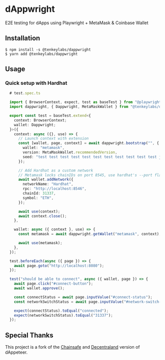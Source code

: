 # dAppwright

E2E testing for dApps using Playwright + MetaMask & Coinbase Wallet

## Installation

```
$ npm install -s @tenkeylabs/dappwright
$ yarn add @tenkeylabs/dappwright
```

## Usage

### Quick setup with Hardhat

```typescript
  # test.spec.ts

  import { BrowserContext, expect, test as baseTest } from "@playwright/test";
  import dappwright, { Dappwright, MetaMaskWallet } from "@tenkeylabs/dappwright";

  export const test = baseTest.extend<{
    context: BrowserContext;
    wallet: Dappwright;
  }>({
    context: async ({}, use) => {
      // Launch context with extension
      const [wallet, page, context] = await dappwright.bootstrap("", {
        wallet: "metamask",
        version: MetaMaskWallet.recommendedVersion,
        seed: "test test test test test test test test test test test junk", // Hardhat's default https://hardhat.org/hardhat-network/docs/reference#accounts
      });

      // Add Hardhat as a custom network
      // Metamask locks chainIDs on port 8545, use hardhat's --port flag to change - https://hardhat.org/hardhat-network/docs/metamask-issue
      await wallet.addNetwork({
        networkName: "Hardhat",
        rpc: "http://localhost:8546",
        chainId: 31337,
        symbol: "ETH",
      });

      await use(context);
      await context.close();
    },

    wallet: async ({ context }, use) => {
      const metamask = await dappwright.getWallet("metamask", context);

      await use(metamask);
    },
  });

  test.beforeEach(async ({ page }) => {
    await page.goto("http://localhost:8080");
  });

  test("should be able to connect", async ({ wallet, page }) => {
    await page.click("#connect-button");
    await wallet.approve();

    const connectStatus = await page.inputValue("#connect-status");
    const networkSwitchStatus = await page.inputValue("#network-switch-status");

    expect(connectStatus).toEqual("connected");
    expect(networkSwitchStatus).toEqual("31337");
  });
```

## Special Thanks

This project is a fork of the [Chainsafe](https://github.com/chainsafe/dappeteer) and [Decentraland](https://github.com/decentraland/dappeteer) version of dAppeteer.
